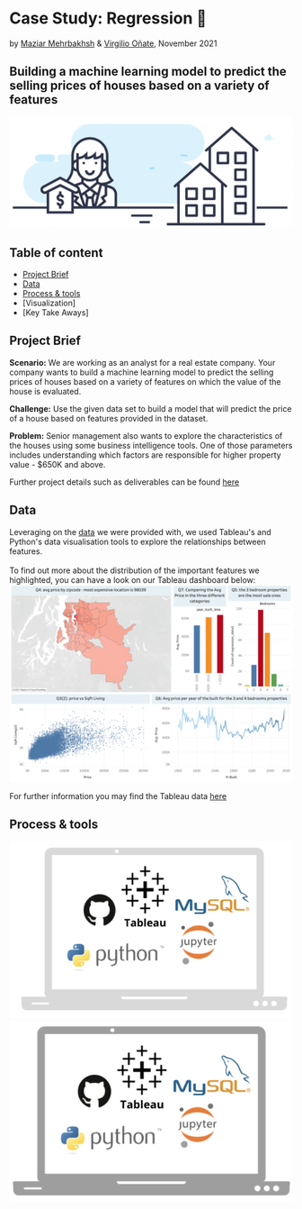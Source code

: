 # Case Study: Regression 🏡
by [Maziar Mehrbakhsh](https://github.com/Maziar-Mehr) & [Virgilio Oñate](https://github.com/vonate5), November 2021
## Building a machine learning model to predict the selling prices of houses based on a variety of features

![](images/Image_1.png)

## Table of content
- [Project Brief](https://github.com/vonate5/midterm_project/blob/main/README.md#project-brief)
- [Data](https://github.com/vonate5/midterm_project/blob/main/README.md#data)
- [Process & tools](https://github.com/vonate5/midterm_project/blob/main/README.md#process--tools)
- [Visualization]
- [Key Take Aways]


## Project Brief
**Scenario:**
We are working as an analyst for a real estate company. Your company wants to build a machine learning model to predict the selling prices of houses based on a 
variety of features on which the value of the house is evaluated.

**Challenge:**
Use the given data set to build a model that will predict the price of a house based on features provided in the dataset.

**Problem:**
Senior management also wants to explore the characteristics of the houses using some business intelligence tools. One of those parameters includes understanding 
which factors are responsible for higher property value - $650K and above.

Further project details such as deliverables can be found [here](https://github.com/ironhack-edu/data_mid_bootcamp_project_regression)

## Data
Leveraging on the [data](https://github.com/vonate5/midterm_project/tree/main/data_sets) we were provided with, we used Tableau's and Python's data visualisation tools to explore the relationships between features. <br/> <br/>
To find out more about the distribution of the important features we highlighted, you can have a look on our Tableau dashboard below:
![](images/tableau_visualization.png)

For further information you may find the Tableau data [here](https://github.com/vonate5/midterm_project/tree/main/tableau)

## Process & tools

![](images/process&tools.png)
![](images/process&tools2.png)

